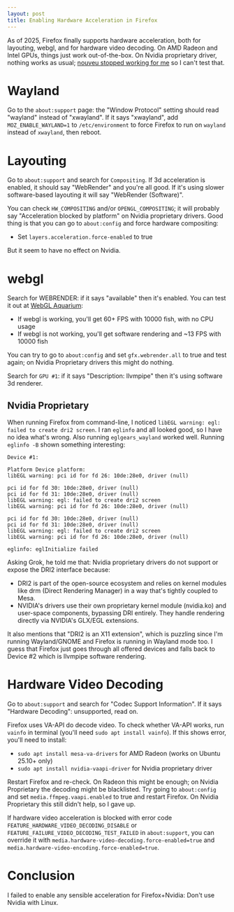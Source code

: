 ```yaml
---
layout: post
title: Enabling Hardware Acceleration in Firefox
---
```


As of 2025, Firefox finally supports hardware acceleration,
both for layouting, webgl, and for hardware video decoding.
On AMD Radeon and Intel GPUs, things just work out-of-the-box.
On Nvidia proprietary driver, nothing works as usual;
[nouveu stopped working for me](https://bugs.launchpad.net/ubuntu/+source/linux/+bug/2125584) so I can't test that.

# Wayland

Go to the `about:support` page: the "Window Protocol"
setting should read "wayland" instead of "xwayland". If it says "xwayland",
add `MOZ_ENABLE_WAYLAND=1` to `/etc/environment` to force Firefox to run on `wayland`
instead of `xwayland`, then reboot.

# Layouting

Go to `about:support` and search for `Compositing`.
If 3d acceleration is enabled, it should say "WebRender" and you're all good.
If it's using slower software-based layouting it will say "WebRender (Software)".

You can check `HW_COMPOSITING` and/or `OPENGL_COMPOSITING`; it will
probably say "Acceleration blocked by platform" on Nvidia proprietary drivers.
Good thing is that you can go to `about:config` and force hardware compositing:

* Set `layers.acceleration.force-enabled` to true

But it seem to have no effect on Nvidia.

# webgl

Search for WEBRENDER: if it says "available" then it's enabled.
You can test it out at [WebGL Aquarium](https://webglsamples.org/aquarium/aquarium.html):

* If webgl is working, you'll get 60+ FPS with 10000 fish, with no CPU usage
* If webgl is not working, you'll get software rendering and ~13 FPS with 10000 fish

You can try to go to `about:config` and set `gfx.webrender.all` to true and test again;
on Nvidia Proprietary drivers this might do nothing.

Search for `GPU #1`: if it says "Description: llvmpipe" then it's using software 3d renderer.

## Nvidia Proprietary

When running Firefox from command-line, I noticed `libEGL warning: egl: failed to create dri2 screen`.
I ran `eglinfo` and all looked good, so I have no idea what's wrong. Also running
`eglgears_wayland` worked well. Running `eglinfo -B` shown something interesting:

```
Device #1:

Platform Device platform:
libEGL warning: pci id for fd 26: 10de:28e0, driver (null)

pci id for fd 30: 10de:28e0, driver (null)
pci id for fd 31: 10de:28e0, driver (null)
libEGL warning: egl: failed to create dri2 screen
libEGL warning: pci id for fd 26: 10de:28e0, driver (null)

pci id for fd 30: 10de:28e0, driver (null)
pci id for fd 31: 10de:28e0, driver (null)
libEGL warning: egl: failed to create dri2 screen
libEGL warning: pci id for fd 26: 10de:28e0, driver (null)

eglinfo: eglInitialize failed
```
Asking Grok, he told me that: Nvidia proprietary drivers do not support or expose the DRI2 interface because:

* DRI2 is part of the open-source ecosystem and relies on kernel modules like drm (Direct Rendering Manager) in a way that's tightly coupled to Mesa.
* NVIDIA's drivers use their own proprietary kernel module (nvidia.ko) and user-space components, bypassing DRI entirely. They handle rendering directly via NVIDIA's GLX/EGL extensions.

It also mentions that "DRI2 is an X11 extension", which is puzzling since I'm running Wayland/GNOME and
Firefox is running in Wayland mode too. I guess that Firefox just goes through all offered devices and falls back
to Device #2 which is llvmpipe software rendering.

# Hardware Video Decoding

Go to `about:support` and search for "Codec Support Information".
If it says "Hardware Decoding": unsupported, read on.

Firefox uses VA-API do decode video. To check whether VA-API works,
run `vainfo` in terminal (you'll need `sudo apt install vainfo`).
If this shows error, you'll need to install:

* `sudo apt install mesa-va-drivers` for AMD Radeon (works on Ubuntu 25.10+ only)
* `sudo apt install nvidia-vaapi-driver` for Nvidia proprietary driver

Restart Firefox and re-check. On Radeon this might be enough; on Nvidia Proprietary
the decoding might be blacklisted. Try going to `about:config` and set
`media.ffmpeg.vaapi.enabled` to true and restart Firefox. On Nvidia Proprietary this
still didn't help, so I gave up.

If hardware video acceleration is blocked with error code
`FEATURE_HARDWARE_VIDEO_DECODING_DISABLE` or `FEATURE_FAILURE_VIDEO_DECODING_TEST_FAILED` in `about:support`,
you can override it with `media.hardware-video-decoding.force-enabled=true` and `media.hardware-video-encoding.force-enabled=true`.

# Conclusion

I failed to enable any sensible acceleration for Firefox+Nvidia: Don't use Nvidia with Linux.


